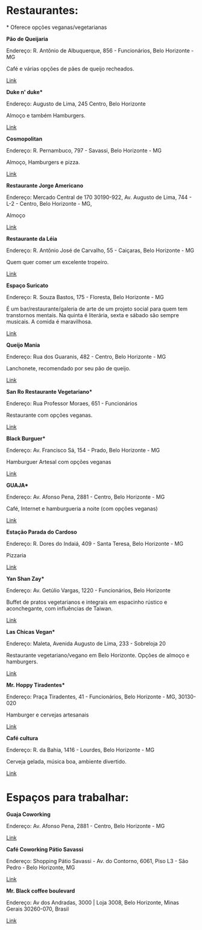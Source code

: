 # Restaurantes:

\* Oferece opções veganas/vegetarianas

**Pão de Queijaria**

Endereço: R. Antônio de Albuquerque, 856 - Funcionários, Belo Horizonte - MG

Café e várias opções de pães de queijo recheados.

[Link](https://www.tripadvisor.com.br/Restaurant_Review-g303374-d6542167-Reviews-A_Pao_De_Queijaria-Belo_Horizonte_State_of_Minas_Gerais.html)

**Duke n' duke\***

Endereço: Augusto de Lima, 245 Centro, Belo Horizonte

Almoço e também Hamburgers.

[Link](https://www.tripadvisor.com.br/Restaurant_Review-g303374-d9764553-Reviews-Duke_n_Duke-Belo_Horizonte_State_of_Minas_Gerais.html)

**Cosmopolitan**

Endereço: R. Pernambuco, 797 - Savassi, Belo Horizonte - MG

Almoço, Hamburgers e pizza.

[Link](https://www.tripadvisor.com.br/Restaurant_Review-g303374-d7173302-Reviews-Cosmopolitan_Hamburgueria-Belo_Horizonte_State_of_Minas_Gerais.html)

**Restaurante Jorge Americano**

Endereço: Mercado Central de 170 30190-922, Av. Augusto de Lima, 744 - L-2 - Centro, Belo Horizonte - MG,

Almoço

[Link](https://www.tripadvisor.com.br/Restaurant_Review-g303374-d8424808-Reviews-Restaurante_Jorge_Americano-Belo_Horizonte_State_of_Minas_Gerais.html)

**Restaurante da Léia**

Endereço: R. Antônio José de Carvalho, 55 - Caiçaras, Belo Horizonte - MG

Quem quer comer um excelente tropeiro.

[Link](https://kekanto.com.br/biz/restaurante-da-leia)

**Espaço Suricato**

Endereço: R. Souza Bastos, 175 - Floresta, Belo Horizonte - MG

É um bar/restaurante/galeria de arte de um projeto social para quem tem transtornos mentais. Na quinta é literária, sexta e sábado são sempre musicais. A comida é maravilhosa.

[Link](https://pt.foursquare.com/v/espa%C3%A7o-suricato/54cd5660498ebdd6b193b5fc)

**Queijo Mania**

Endereço: Rua dos Guaranis, 482 - Centro, Belo Horizonte - MG

Lanchonete, recomendado por seu pão de queijo.

[Link](https://kekanto.com.br/biz/queijo-mania-lanches)

**San Ro Restaurante Vegetariano\***

Endereço: Rua Professor Moraes, 651 - Funcionários

Restaurante com opções veganas.

[Link](https://www.tripadvisor.com/Restaurant_Review-g303374-d2361558-Reviews-San_Ro-Belo_Horizonte_State_of_Minas_Gerais.html)

**Black Burguer\***

Endereço: Av. Francisco Sá, 154 - Prado, Belo Horizonte - MG

Hamburguer Artesal com opções veganas

[Link](https://www.tripadvisor.com.br/Restaurant_Review-g303374-d10125825-Reviews-Black_Burger_Artesanal-Belo_Horizonte_State_of_Minas_Gerais.html)

**GUAJA\***

Endereço: Av. Afonso Pena, 2881 - Centro, Belo Horizonte - MG

Café, Internet e hamburgueria a noite (com opções veganas)

[Link](http://guaja.cc/)

**Estação Parada do Cardoso**

Endereço: R. Dores do Indaiá, 409 - Santa Teresa, Belo Horizonte - MG

Pizzaria

[Link](https://www.tripadvisor.com.br/Restaurant_Review-g303374-d4534214-Reviews-Parada_do_Cardoso-Belo_Horizonte_State_of_Minas_Gerais.html)

**Yan Shan Zay\***

Endereço: Av. Getúlio Vargas, 1220 - Funcionários, Belo Horizonte

Buffet de pratos vegetarianos e integrais em espacinho rústico e aconchegante, com influências de Taiwan.

[Link](https://www.tripadvisor.com/Restaurant_Review-g303374-d8027277-Reviews-Yan_Shan_Zay-Belo_Horizonte_State_of_Minas_Gerais.html)

**Las Chicas Vegan\***

Endereço: Maleta, Avenida Augusto de Lima, 233 - Sobreloja 20

Restaurante vegetariano/vegano em Belo Horizonte. Opções de almoço e hamburgers.

[Link](https://www.tripadvisor.com/Restaurant_Review-g303374-d10461157-Reviews-Las_Chicas_Vegan-Belo_Horizonte_State_of_Minas_Gerais.html)

**Mr. Hoppy Tiradentes\***

Endereço: Praça Tiradentes, 41 - Funcionários, Belo Horizonte - MG, 30130-020

Hamburger e cervejas artesanais

[Link](https://www.facebook.com/mrhoppypcatiradentes/)

**Café cultura**

Endereço: R. da Bahia, 1416 - Lourdes, Belo Horizonte - MG

Cerveja gelada, música boa, ambiente divertido.

[Link](https://www.tripadvisor.com.br/Restaurant_Review-g303374-d5648529-Reviews-Cafe_Cultura-Belo_Horizonte_State_of_Minas_Gerais.html)


# Espaços para trabalhar:

**Guaja Coworking**

Endereço: Av. Afonso Pena, 2881 - Centro, Belo Horizonte - MG

[Link](http://guaja.cc/)

**Café Coworking Pátio Savassi**

Endereço: Shopping Pátio Savassi - Av. do Contorno, 6061, Piso L3 - São Pedro - Belo Horizonte, MG

[Link](https://beerorcoffee.com/coworking/space/cafe-coworking-patio-savassi--belo-horizonte)

**Mr. Black coffee boulevard**

Endereço: Av dos Andradas, 3000 | Loja 3008, Belo Horizonte, Minas Gerais 30260-070, Brasil

[Link](https://www.tripadvisor.com.br/Restaurant_Review-g303374-d7253370-Reviews-Mr_Black_Cafe_Gourmet_Boulevard_Shopping-Belo_Horizonte_State_of_Minas_Gerais.html)

